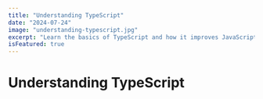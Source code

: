 ```yaml
---
title: "Understanding TypeScript"
date: "2024-07-24"
image: "understanding-typescript.jpg"
excerpt: "Learn the basics of TypeScript and how it improves JavaScript development."
isFeatured: true
---
```


# Understanding TypeScript
